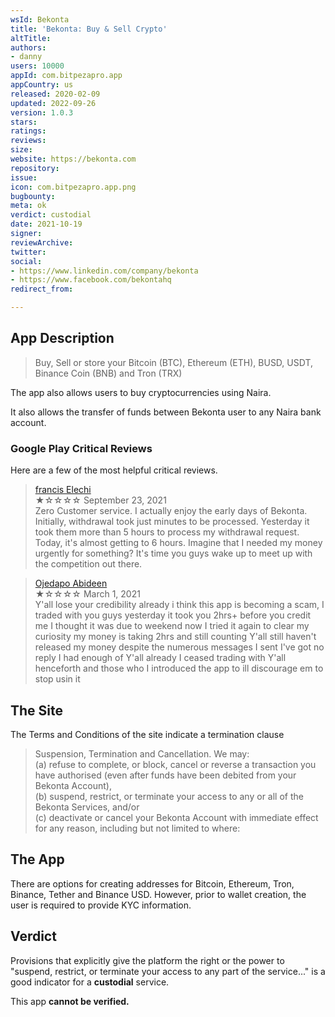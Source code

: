 ```yaml
---
wsId: Bekonta
title: 'Bekonta: Buy & Sell Crypto'
altTitle: 
authors:
- danny
users: 10000
appId: com.bitpezapro.app
appCountry: us
released: 2020-02-09
updated: 2022-09-26
version: 1.0.3
stars: 
ratings: 
reviews: 
size: 
website: https://bekonta.com
repository: 
issue: 
icon: com.bitpezapro.app.png
bugbounty: 
meta: ok
verdict: custodial
date: 2021-10-19
signer: 
reviewArchive: 
twitter: 
social:
- https://www.linkedin.com/company/bekonta
- https://www.facebook.com/bekontahq
redirect_from: 

---
```


## App Description

> Buy, Sell or store your Bitcoin (BTC), Ethereum (ETH), BUSD, USDT, Binance Coin (BNB) and Tron (TRX)

The app also allows users to buy cryptocurrencies using Naira.

It also allows the transfer of funds between Bekonta user to any Naira bank account.

### Google Play Critical Reviews

Here are a few of the most helpful critical reviews.

> [francis Elechi](https://play.google.com/store/apps/details?id=com.bitpezapro.app&reviewId=gp%3AAOqpTOHTfdlN4HTxwLLqBNZsNVSVhkXvYwwzx5rQYLgf-v0sDKolKaRE201ineUIuoHuPMuBeifo4kcZjTDyZw)<br>
  ★☆☆☆☆ September 23, 2021 <br>
       Zero Customer service. I actually enjoy the early days of Bekonta. Initially, withdrawal took just minutes to be processed. Yesterday it took them more than 5 hours to process my withdrawal request. Today, it's almost getting to 6 hours. Imagine that I needed my money urgently for something? It's time you guys wake up to meet up with the competition out there.
       
> [Ojedapo Abideen](https://play.google.com/store/apps/details?id=com.bitpezapro.app&reviewId=gp%3AAOqpTOFFNtoAOjaXuVOtjkj_NrGjhWkN4G8q4GkL_sTCRcRd1-7heAEmE9spTgMI8pQmkjnKeG-WZjs8zcZCdw)<br>
  ★☆☆☆☆ March 1, 2021 <br>
       Y'all lose your credibility already i think this app is becoming a scam, I traded with you guys yesterday it took you 2hrs+ before you credit me I thought it was due to weekend now I tried it again to clear my curiosity my money is taking 2hrs and still counting Y'all still haven't released my money despite the numerous messages I sent I've got no reply I had enough of Y'all already I ceased trading with Y'all henceforth and those who I introduced the app to ill discourage em to stop usin it

## The Site

The Terms and Conditions of the site indicate a termination clause

> Suspension, Termination and Cancellation. We may:<br>
  (a) refuse to complete, or block, cancel or reverse a transaction you have authorised (even after funds have been debited from your Bekonta Account),<br>
  (b) suspend, restrict, or terminate your access to any or all of the Bekonta Services, and/or<br>
  (c) deactivate or cancel your Bekonta Account with immediate effect for any reason, including but not limited to where:

## The App

There are options for creating addresses for Bitcoin, Ethereum, Tron, Binance, Tether and Binance USD. However, prior to wallet creation, the user is required to provide KYC information. 

## Verdict

Provisions that explicitly give the platform the right or the power to "suspend, restrict, or terminate your access to any part of the service..." is a good indicator for a **custodial** service. 

This app **cannot be verified.**


